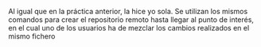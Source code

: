 Al igual que en la práctica anterior, la hice yo sola. Se utilizan los mismos comandos para crear el repositorio remoto hasta llegar al punto de interés, en el cual uno de los usuarios ha de mezclar los cambios realizados en el mismo fichero

